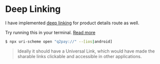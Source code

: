 # Deep Linking

I have implemented [deep linking](https://reactnavigation.org/docs/deep-linking/) for product details route as well.

Try running this in your terminal. [Read more](https://reactnavigation.org/docs/deep-linking/#testing-with-npx-uri-scheme)

```bash
$ npx uri-scheme open "q2pay://" --[ios|android]
```

> Ideally it should have a Universal Link, which would have made the sharable links clickable and accessible in other applications.
